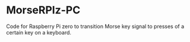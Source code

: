 # MorseRPIz-PC
Code for Raspberry Pi zero to transition Morse key signal to presses of a certain key on a keyboard.
